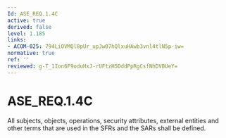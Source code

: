 ```yaml
---
Id: ASE_REQ.1.4C
active: true
derived: false
level: 1.185
links:
- ACOM-025: 794LiOVMQl8pUr_upJw07hQlxuHAwb3vnl4tlN5p-iw=
normative: true
ref: ''
reviewed: g-T_1Ion6F9oduHxJ-rUFtzH5DddPpRgCsfNhDVBUeY=
---
```


# ASE_REQ.1.4C

All subjects, objects, operations, security attributes, external entities and other terms that are used in the SFRs and the SARs shall be defined.